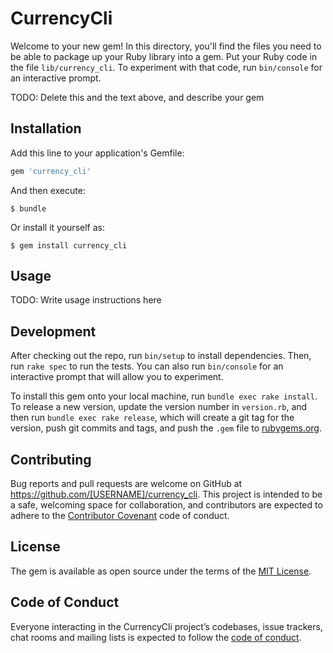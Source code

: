 # CurrencyCli

Welcome to your new gem! In this directory, you'll find the files you need to be able to package up your Ruby library into a gem. Put your Ruby code in the file `lib/currency_cli`. To experiment with that code, run `bin/console` for an interactive prompt.

TODO: Delete this and the text above, and describe your gem

## Installation

Add this line to your application's Gemfile:

```ruby
gem 'currency_cli'
```

And then execute:

    $ bundle

Or install it yourself as:

    $ gem install currency_cli

## Usage

TODO: Write usage instructions here

## Development

After checking out the repo, run `bin/setup` to install dependencies. Then, run `rake spec` to run the tests. You can also run `bin/console` for an interactive prompt that will allow you to experiment.

To install this gem onto your local machine, run `bundle exec rake install`. To release a new version, update the version number in `version.rb`, and then run `bundle exec rake release`, which will create a git tag for the version, push git commits and tags, and push the `.gem` file to [rubygems.org](https://rubygems.org).

## Contributing

Bug reports and pull requests are welcome on GitHub at https://github.com/[USERNAME]/currency_cli. This project is intended to be a safe, welcoming space for collaboration, and contributors are expected to adhere to the [Contributor Covenant](http://contributor-covenant.org) code of conduct.

## License

The gem is available as open source under the terms of the [MIT License](https://opensource.org/licenses/MIT).

## Code of Conduct

Everyone interacting in the CurrencyCli project’s codebases, issue trackers, chat rooms and mailing lists is expected to follow the [code of conduct](https://github.com/[USERNAME]/currency_cli/blob/master/CODE_OF_CONDUCT.md).
